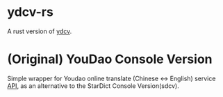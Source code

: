 # ydcv-rs

A rust version of [ydcv](https://github.com/felixonmars/ydcv/).

# (Original) YouDao Console Version

Simple wrapper for Youdao online translate (Chinese <-> English) service [API](http://fanyi.youdao.com/openapi?path=data-mode), as an alternative to the StarDict Console Version(sdcv).